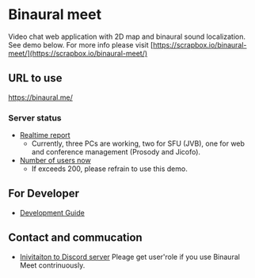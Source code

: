 # Binaural meet

Video chat web application with 2D map and binaural sound localization. See demo below.
For more info please visit [https://scrapbox.io/binaural-meet/](https://scrapbox.io/binaural-meet/)

## URL to use

https://binaural.me/

### Server status

- [Realtime report](https://binaural.me/grafana/d/xKnrkwfGz/binaural-meet-status?orgId=1&refresh=10s)
  - Currently, three PCs are working, two for SFU (JVB), one for web and conference management (Prosody and Jicofo).
- [Number of users now](https://binaural.me/grafana/d/xKnrkwfGz/binaural-meet-status?viewPanel=76&orgId=1&refresh=10s)
  - If  exceeds 200, please refrain to use this demo.

## For Developer

- [Development Guide](./docs/DevelopmentGuide.md)

## Contact and commucation

- [Inivitaiton to Discord server](https://discord.gg/xEbz7XKguB) Pleage get user'role if you use Binaural Meet contrinuously.
